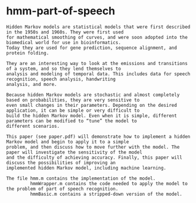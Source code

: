 # hmm-part-of-speech


	Hidden Markov models are statistical models that were first described in the 1950s and 1960s. They were first used
	for mathematical smoothing of curves, and were soon adopted into the biomedical world for use in bioinformatics.
	Today they are used for gene prediction, sequence alignment, and protein folding.
	
	They are an interesting way to look at the emissions and transitions of a system, and so they lend themselves to
	analysis and modeling of temporal data. This includes data for speech recognition, speech analysis, handwriting
	analysis, and more.
	
	Because hidden Markov models are stochastic and almost completely based on probabilities, they are very sensitive to
	even small changes in their parameters. Depending on the desired application, it can be simple or very difficult to
	build the hidden Markov model. Even when it is simple, different parameters can be modified to “tune” the model to
	different scenarios.

	This paper (see paper.pdf) will demonstrate how to implement a hidden Markov model and begin to apply it to a simple
	problem, and then discuss how to move further with the model. The paper will investigate the sensitivity of the model
	and the difficulty of achieving accuracy. Finally, this paper will discuss the possibilities of improving an
	implemented hidden Markov model, including machine learning.
	
	The file hmm.m contains the implementation of the model. 
	         hmmWrapper.m contains the code needed to apply the model to the problem of part of speech recognition.
	         hmmBasic.m contains a stripped-down version of the model.
